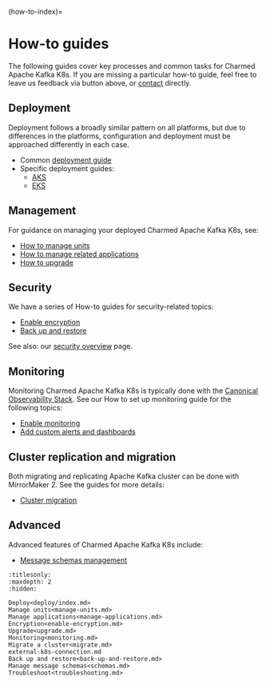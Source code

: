 (how-to-index)=
# How-to guides

The following guides cover key processes and common tasks for Charmed Apache Kafka K8s. If you are missing a particular how-to guide, feel free to leave us feedback via button above, or [contact](reference-contact) directly.

## Deployment

Deployment follows a broadly similar pattern on all platforms, but due to differences in the platforms, configuration and deployment must be approached differently in each case.

* Common [deployment guide](how-to-deploy-deploy-anywhere)
* Specific deployment guides:
  * [AKS](how-to-deploy-deploy-on-aks)
  * [EKS](how-to-deploy-deploy-on-eks)

## Management

For guidance on managing your deployed Charmed Apache Kafka K8s, see:

* [How to manage units](how-to-manage-units)
* [How to manage related applications](how-to-manage-applications)
* [How to upgrade](how-to-upgrade)

## Security

We have a series of How-to guides for security-related topics:

* [Enable encryption](how-to-enable-encryption)
* [Back up and restore](how-to-back-up-and-restore)

See also: our [security overview](explanation-security) page.

## Monitoring

Monitoring Charmed Apache Kafka K8s is typically done with the [Canonical Observability Stack](https://charmhub.io/topics/canonical-observability-stack).
See our How to set up monitoring guide for the following topics:

* [Enable monitoring](how-to-monitoring-enable-monitoring)
* [Add custom alerts and dashboards](how-to-monitoring-integrate-alerts-and-dashboards)

## Cluster replication and migration

Both migrating and replicating Apache Kafka cluster can be done with MirrorMaker 2.
See the guides for more details:

* [Cluster migration](how-to-cluster-replication-migrate-a-cluster)

## Advanced

Advanced features of Charmed Apache Kafka K8s include:

* [Message schemas management](how-to-manage-message-schemas)

```{toctree}
:titlesonly:
:maxdepth: 2
:hidden:

Deploy<deploy/index.md>
Manage units<manage-units.md>
Manage applications<manage-applications.md>
Encryption<enable-encryption.md>
Upgrade<upgrade.md>
Monitoring<monitoring.md>
Migrate a cluster<migrate.md>
external-k8s-connection.md
Back up and restore<back-up-and-restore.md>
Manage message schemas<schemas.md>
Troubleshoot<troubleshooting.md>
```
